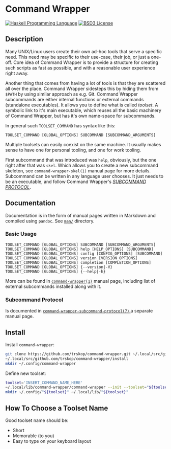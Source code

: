# Command Wrapper

[![Haskell Programming Language](https://img.shields.io/badge/language-Haskell-blue.svg)][Haskell.org]
[![BSD3 License](http://img.shields.io/badge/license-BSD3-brightgreen.svg)][tl;dr Legal: BSD3]


## Description

Many UNIX/Linux users create their own ad-hoc tools that serve a specific need.
This need may be specific to their use-case, their job, or just a one-off.
Core idea of Command Wrapper is to provide a structure for creating such
scripts as fast as possible, and with a reasonable user experience right away.

Another thing that comes from having a lot of tools is that they are scattered
all over the place.  Command Wrapper sidesteps this by hiding them from `$PATH`
by using similar approach as e.g. Git.  Command Wrapper subcommands are either
internal functions or external commands (standalone executables).  It allows
you to define what is called *toolset*.  A symbolic link to it's main
executable, which reuses all the basic machinery of Command Wrapper, but has
it's own name-space for subcommands.

In general such `TOOLSET_COMMAND` has syntax like this:

    TOOLSET_COMMAND [GLOBAL_OPTIONS] SUBCOMMAND [SUBCOMMAND_ARGUMENTS]

Multiple toolsets can easily coexist on the same machine.  It usually makes
sense to have one for personal tooling, and one for work tooling.

First subcommand that was introduced was `help`, obviously, but the one right
after that was `skel`.  Which allows you to create a new subcommand skeleton,
see `command-wrapper-skel(1)` manual page for more details.  Subcommand can be
written in any language user chooses.  It just needs to be an executable, and
follow Command Wrapper's [*SUBCOMMAND PROTOCOL*](#subcommand-protocol).


## Documentation

Documentation is in the form of manual pages written in Markdown and compiled
using `pandoc`.  See [`man/`](./man/) directory.

### Basic Usage

```
TOOLSET_COMMAND [GLOBAL_OPTIONS] SUBCOMMAND [SUBCOMMAND_ARGUMENTS]
TOOLSET_COMMAND [GLOBAL_OPTIONS] help [HELP_OPTIONS] [SUBCOMMAND]
TOOLSET_COMMAND [GLOBAL_OPTIONS] config [CONFIG_OPTIONS] [SUBCOMMAND]
TOOLSET_COMMAND [GLOBAL_OPTIONS] version [VERSION_OPTIONS]
TOOLSET_COMMAND [GLOBAL_OPTIONS] completion [COMPLETION_OPTIONS]
TOOLSET_COMMAND [GLOBAL_OPTIONS] {--version|-V}
TOOLSET_COMMAND [GLOBAL_OPTIONS] {--help|-h}
```

More can be found in [`command-wrapper(1)`](man/command-wrapper.1.md) manual
page, including list of external subcommands installed along with it.

### Subcommand Protocol

Is documented in [`command-wrapper-subcommand-protocol(7)`
](man/command-wrapper-subcommand-protocol.7.md) a separate manual page.


## Install

Install `command-wrapper`:

```Bash
git clone https://github.com/trskop/command-wrapper.git ~/.local/src/github.com/trskop/command-wrapper
~/.local/src/github.com/trskop/command-wrapper/install
mkdir ~/.config/command-wrapper
```

Define new toolset:

```Bash
toolset='INSERT_COMMAND_NAME_HERE'
~/.local/lib/command-wrapper/command-wrapper --init --toolset="${toolset}"
mkdir ~/.config/"${toolset}" ~/.local/lib/"${toolset}"
```


## How To Choose a Toolset Name

Good toolset name should be:

* Short
* Memorable (to you)
* Easy to type on your keyboard layout



[Haskell.org]:
  http://www.haskell.org
  "The Haskell Programming Language"
[tl;dr Legal: BSD3]:
  https://tldrlegal.com/license/bsd-3-clause-license-%28revised%29
  "BSD 3-Clause License (Revised)"
